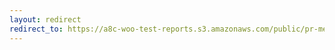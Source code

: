 ```yaml
---
layout: redirect
redirect_to: https://a8c-woo-test-reports.s3.amazonaws.com/public/pr-merge/37937/e2e/index.html
---
```

